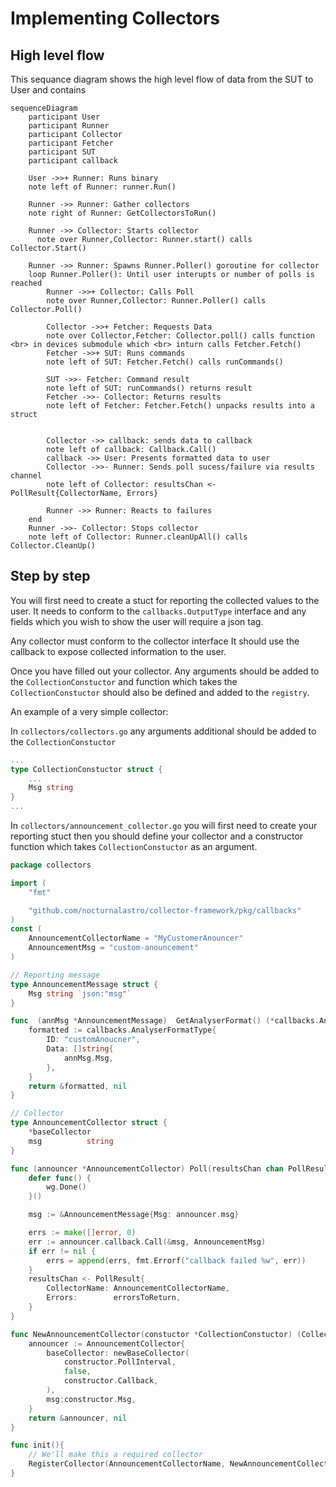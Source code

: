 # Implementing Collectors

## High level flow
This sequance diagram shows the high level flow of data from the SUT to User and contains
```mermaid
sequenceDiagram
	participant User
	participant Runner
	participant Collector
	participant Fetcher
	participant SUT
	participant callback

	User ->>+ Runner: Runs binary
	note left of Runner: runner.Run()

	Runner ->> Runner: Gather collectors
	note right of Runner: GetCollectorsToRun()

	Runner ->> Collector: Starts collector
	  note over Runner,Collector: Runner.start() calls Collector.Start()

	Runner ->> Runner: Spawns Runner.Poller() goroutine for collector
	loop Runner.Poller(): Until user interupts or number of polls is reached
		Runner ->>+ Collector: Calls Poll
		note over Runner,Collector: Runner.Poller() calls Collector.Poll()

		Collector ->>+ Fetcher: Requests Data
		note over Collector,Fetcher: Collector.poll() calls function <br> in devices submodule which <br> inturn calls Fetcher.Fetch()
		Fetcher ->>+ SUT: Runs commands
		note left of SUT: Fetcher.Fetch() calls runCommands()

		SUT ->>- Fetcher: Command result
		note left of SUT: runCommands() returns result
		Fetcher ->>- Collector: Returns results
		note left of Fetcher: Fetcher.Fetch() unpacks results into a struct


		Collector ->> callback: sends data to callback
		note left of callback: Callback.Call()
		callback ->> User: Presents formatted data to user
		Collector ->>- Runner: Sends poll sucess/failure via results channel
		note left of Collector: resultsChan <- PollResult{CollectorName, Errors}

		Runner ->> Runner: Reacts to failures
	end
	Runner ->>- Collector: Stops collector
	note left of Collector: Runner.cleanUpAll() calls Collector.CleanUp()
```

## Step by step
You will first need to create a stuct for reporting the collected values to the user. It needs to conform to the `callbacks.OutputType` interface and any fields which you wish to show the user will require a json tag.

Any collector must conform to the collector interface It should use the callback to expose collected information to the user.

Once you have filled out your collector. Any arguments should be added to the `CollectionConstuctor` and function which takes the `CollectionConstuctor` should also be defined and added to the `registry`.

An example of a very simple collector:

In `collectors/collectors.go` any arguments additional should be added to the `CollectionConstuctor`
```go
...
type CollectionConstuctor struct {
	...
	Msg string
}
...
```

In `collectors/announcement_collector.go` you will first need to create your reporting stuct then
you should define your collector and a constructor function which takes `CollectionConstuctor` as an argument.
```go
package collectors

import (
	"fmt"

	"github.com/nocturnalastro/collector-framework/pkg/callbacks"
)
const (
	AnnouncementCollectorName = "MyCustomerAnouncer"
	AnnouncementMsg = "custom-anouncement"
)

// Reporting message
type AnnouncementMessage struct {
	Msg string `json:"msg"`
}

func  (annMsg *AnnouncementMessage)  GetAnalyserFormat() (*callbacks.AnalyserFormatType, error) {
	formatted := callbacks.AnalyserFormatType{
		ID: "customAnoucner",
		Data: []string{
			annMsg.Msg,
		},
	}
	return &formatted, nil
}

// Collector
type AnnouncementCollector struct {
	*baseCollector
	msg          string
}

func (announcer *AnnouncementCollector) Poll(resultsChan chan PollResult, wg *utils.WaitGroupCount) {
	defer func() {
		wg.Done()
	}()

	msg := &AnnouncementMessage{Msg: announcer.msg}

	errs := make([]error, 0)
	err := announcer.callback.Call(&msg, AnnouncementMsg)
	if err != nil {
		errs = append(errs, fmt.Errorf("callback failed %w", err))
	}
	resultsChan <- PollResult{
		CollectorName: AnnouncementCollectorName,
		Errors:        errorsToReturn,
	}
}

func NewAnnouncementCollector(constuctor *CollectionConstuctor) (Collector, error) {
	announcer := AnnouncementCollector{
		baseCollector: newBaseCollector(
			constructor.PollInterval,
			false,
			constructor.Callback,
		),
		msg:constructor.Msg,
	}
	return &announcer, nil
}

func init(){
	// We'll make this a required collector
	RegisterCollector(AnnouncementCollectorName, NewAnnouncementCollector, required)
}
```

